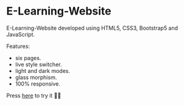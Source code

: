# E-Learning-Website

E-Learning-Website developed using HTML5, CSS3, Bootstrap5 and JavaScript. 

Features:
- six pages.
- live style switcher.
- light and dark modes.
- glass morphism.
- 100% responsive.

Press [here](#https://hadeer-khaled.github.io/E-Learning-Website/) to try it 🤸‍♀️

